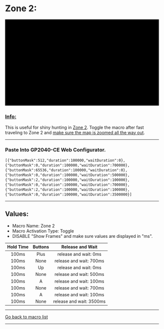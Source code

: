 # Zone 2:

<img src="/Macro-Images/Zone_2.gif" />

### <ins>Info:</ins>
This is useful for shiny hunting in [Zone 2](https://www.serebii.net/pokearth/lumiosecity/wildzone2.shtml). Toggle the macro after fast traveling to Zone 2 and [make sure the map is zoomed all the way out](https://github.com/OngoGablogian/Legends_Z-A_Macros?tab=readme-ov-file#map-zoom-info).

----

### Paste Into GP2040-CE Web Configurator.
```
[{"buttonMask":512,"duration":100000,"waitDuration":0},{"buttonMask":0,"duration":100000,"waitDuration":700000},{"buttonMask":65536,"duration":100000,"waitDuration":0},{"buttonMask":0,"duration":100000,"waitDuration":500000},{"buttonMask":2,"duration":100000,"waitDuration":100000},{"buttonMask":0,"duration":100000,"waitDuration":700000},{"buttonMask":2,"duration":100000,"waitDuration":100000},{"buttonMask":0,"duration":100000,"waitDuration":3500000}]
```

----

## Values:

* Macro Name: Zone 2
* Macro Activation Type: Toggle
* DISABLE "Show Frames" and make sure values are displayed in "ms".

| Hold Time | Buttons | Release and Wait |
| :---: | :---: | :---: |
| 100ms | Plus  | release and wait: 0ms    |
| 100ms | None  | release and wait: 700ms  |
| 100ms | Up    | release and wait: 0ms    |
| 100ms | None  | release and wait: 500ms  |
| 100ms | A     | release and wait: 100ms  |
| 100ms | None  | release and wait: 700ms  |
| 100ms | A     | release and wait: 100ms  |
| 100ms | None  | release and wait: 3500ms |

----

[Go back to macro list](https://github.com/OngoGablogian/Legends_Z-A_Macros/tree/main?tab=readme-ov-file#included-macros)

----
